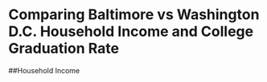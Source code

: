 # Comparing Baltimore vs Washington D.C. Household Income and College Graduation Rate
##Household Income
